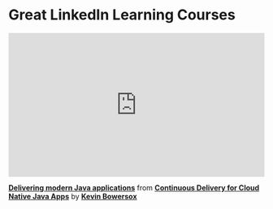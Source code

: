 <h1>Great LinkedIn Learning Courses</h1>

<div style="position:relative;height:0;padding-bottom:56.25%"><iframe width="640" height="360" src="https://www.linkedin.com/learning/embed/continuous-delivery-for-cloud-native-java-apps/delivering-modern-java-applications?autoplay=false&claim=AQFfL2BtuqmGHgAAAZJmv9Tpsak3xmdLs9EMJoOgbRFdjFJkazlJLeR0oYYWeb5zDV0Wq-TOf820lw7_rDweratGm4NqqoiJ0ilYQhU9y2Q1uFbR-sH9Ohvsgxg7dW9MuabF3lXb-vdceqbLpBUtIsisKWGtAaAaqXACw4MVqeSX7LOAzINjh_pwlXZ9TqZM32d1qNAkPiP2UhYNu2SgsS5uMrZ3gR9-UI2Cv0EcwGg8wgUV2so_j6mLQNBMSdx1-MqGmsJngaJ2AFNWXEt0mBj6F3gp_FI7EcZ95CwkwPzMFr8jbl4PZmNjDaVVJvLHNju5APdf-CILVN_Mv9bBumG9ye6maPQ__Y7fYmGRl3q6mRp55KpMpLw3NZNAv79N0Tx6LvtgU75VdaKaAYqcrkHsUMUebJPiV53kwoabawy6ltPZ65nTH47wOUCvoRNEiD7tsL-UralSUt4ipeK1UoWv4RbnNXcINLOU4wcbQKvREVayhE3UNTrpbUBPBtgja8RFThU9BVsOolikJWu61abeDFrOWF7n8QLwqsNJjBWLTxHYv77xXMpbAzv5sHWAkBvnLUYDCpRxzu_-ftqR2KIja_JZJAJxsOlh-Hy49ysULDlfkRMOxeckWJxnbbMHCCbztyybcEPyYAx3Ma1o2ffpcDqU4DpvyMnY9vdwJ4gBxnaS2AWu5nx-ywnmUfLhAl-qpjQsh8IneF6CKVjGPbATExEQ5IYwfDvSP38iQwKNL5OskT4oaMKrcCSxIuLACxi4GKntAn1CZV019J2xv6ieePBxE4luTEtl9ZaNmAXNydob68w2pzmQfl3DwSrsBgFM7Nl0n78eztkDZCrBZKooBcQWZjK9oQi9U7u-3TBMCpKbsDaonVUMAcw1bSjw0cYnnHfQIL3Gmmp2zvIqorze7j9374MqaZpSEJQeX8ppCO-x0vV9-11u6Nwz2CC2SRPf3g2BlcHl8-ra6HleU1f1ZLw_5GZFYu_UwMV4ndvWYio8qsx6lTL0B1YJmm8gl1G05REJvpJEo4QzC-7CQPKgD54qLQYgLmV8CIeRyu7k_94ERcZk9uxHN54msoq5IC7tTKb51FrmVOKBmbaCskT6Qqn_paynGg4ckQ3Sa8Cb7OeVmQ4AWBEXTsaCFLuh29TNAzBhVTv2m4_wxbscnZiOjqRdMrvxCaHJCDdsJ5cXhH6qqdQNC3Kl1nWiuYH1FseXWXq4Fkx_wA6GbJDDTctoPwQ" mozallowfullscreen="true" webkitallowfullscreen="true" allowfullscreen="true" frameborder="0" style="position:absolute;width:100%;height:100%;left:0"></iframe></div><p><strong><a href="https://www.linkedin.com/learning/continuous-delivery-for-cloud-native-java-apps/delivering-modern-java-applications?trk=embed_lil">Delivering modern Java applications</a></strong> from <strong><a href="https://www.linkedin.com/learning/continuous-delivery-for-cloud-native-java-apps?trk=embed_lil">Continuous Delivery for Cloud Native Java Apps</a></strong> by <strong><a href="https://www.linkedin.com/learning/instructors/kevin-bowersox?trk=embed_lil">Kevin Bowersox</a></strong></p>
